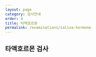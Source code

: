```yaml
---
layout: page
category: 검사안내
order: 4
title: 타액호르몬
permalink: /examinations/saliva-hormone
---
```


<h2 class="content-heading">
  <strong>타액호르몬 검사</strong>
</h2>
